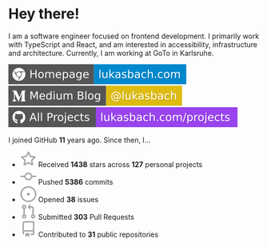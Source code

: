 # Hey there!

I am a software engineer focused on frontend development. I primarily work with TypeScript and React, and am interested in accessibility, infrastructure and architecture. Currently, I am working at GoTo in Karlsruhe.

[![Homepage](./icons/homepage.svg)](https://lukasbach.com)
[![Medium Blog](./icons/medium.svg)](https://medium.com/@lukasbach)
[![My Projects](./icons/projects.svg)](https://lukasbach.com/projects)

I joined GitHub **11** years ago. Since then, I...

- ![](./icons/star.svg) Received **1438** stars across **127** personal projects
- ![](./icons/commit.svg) Pushed **5386** commits
- ![](./icons/issues.svg) Opened **38** issues
- ![](./icons/pr.svg) Submitted **303** Pull Requests
- ![](./icons/repo.svg) Contributed to **31** public repositories
